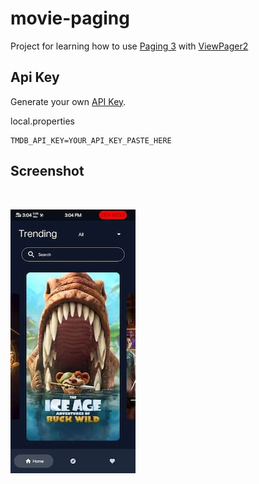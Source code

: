 # movie-paging

Project for learning how to use [Paging 3](https://developer.android.com/topic/libraries/architecture/paging/v3-overview) with [ViewPager2](https://developer.android.com/training/animation/screen-slide-2)

## Api Key

Generate your own [API Key](https://www.themoviedb.org/).

local.properties
```properties
TMDB_API_KEY=YOUR_API_KEY_PASTE_HERE
```

## Screenshot

<br>

![](./ss/ss_movie_paging.jpeg)
